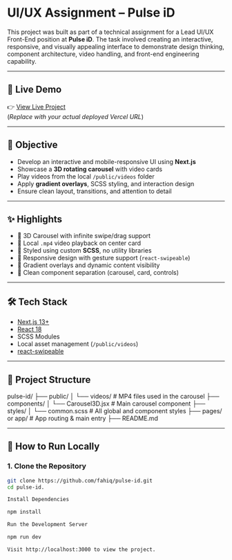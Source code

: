 # UI/UX Assignment – Pulse iD

This project was built as part of a technical assignment for a Lead UI/UX Front-End position at **Pulse iD**. The task involved creating an interactive, responsive, and visually appealing interface to demonstrate design thinking, component architecture, video handling, and front-end engineering capability.

---

## 🚀 Live Demo

👉 [View Live Project](https://your-vercel-url.vercel.app)  
(*Replace with your actual deployed Vercel URL*)

---

## 📌 Objective

- Develop an interactive and mobile-responsive UI using **Next.js**
- Showcase a **3D rotating carousel** with video cards
- Play videos from the local `/public/videos` folder
- Apply **gradient overlays**, SCSS styling, and interaction design
- Ensure clean layout, transitions, and attention to detail

---

## ✨ Highlights

- 🔁 3D Carousel with infinite swipe/drag support
- 🎥 Local `.mp4` video playback on center card
- 💅 Styled using custom **SCSS**, no utility libraries
- 📱 Responsive design with gesture support (`react-swipeable`)
- 🎨 Gradient overlays and dynamic content visibility
- 🧠 Clean component separation (carousel, card, controls)

---

## 🛠 Tech Stack

- [Next.js 13+](https://nextjs.org/)
- [React 18](https://react.dev/)
- SCSS Modules
- Local asset management (`/public/videos`)
- [react-swipeable](https://www.npmjs.com/package/react-swipeable)

---

## 📂 Project Structure

pulse-id/
├── public/
│ └── videos/ # MP4 files used in the carousel
├── components/
│ └── Carousel3D.jsx # Main carousel component
├── styles/
│ └── common.scss # All global and component styles
├── pages/ or app/ # App routing & main entry
├── README.md



---

## 🧪 How to Run Locally

### 1. Clone the Repository

```bash
git clone https://github.com/fahiq/pulse-id.git
cd pulse-id.

Install Dependencies

npm install

Run the Development Server

npm run dev

Visit http://localhost:3000 to view the project.
